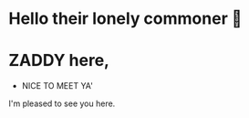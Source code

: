 # Hello their lonely commoner 👋
# ZADDY here,

* NICE TO MEET YA' 
 
I'm pleased to see you here. 


<!--
**Stereo-zaddy/Stereo-zaddy** is a ✨ _special_ ✨ repository because its `README.md` (this file) appears on your GitHub profile.

Here are some ideas to get you started:

- 👯 I’m looking to collaborate on any platform... 
- 😄 Pronouns: He-Him
- ⚡ Fun fact: I'm doing this for fun... 
-->
